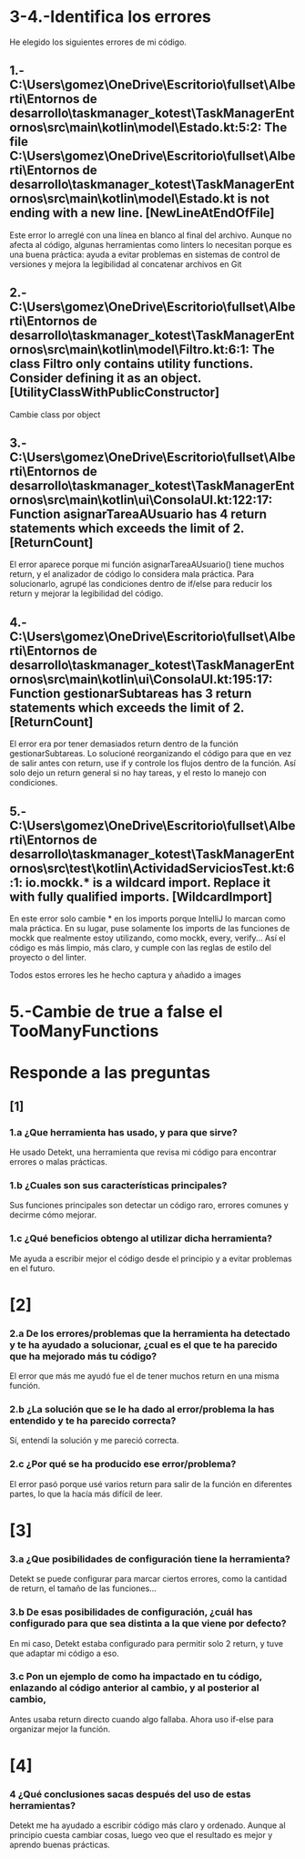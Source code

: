 # 3-4.-Identifica los errores 
He elegido los siguientes errores de mi código.

## 1.-C:\Users\gomez\OneDrive\Escritorio\fullset\Alberti\Entornos de desarrollo\taskmanager_kotest\TaskManagerEntornos\src\main\kotlin\model\Estado.kt:5:2: The file C:\Users\gomez\OneDrive\Escritorio\fullset\Alberti\Entornos de desarrollo\taskmanager_kotest\TaskManagerEntornos\src\main\kotlin\model\Estado.kt is not ending with a new line. [NewLineAtEndOfFile]  

Este error lo arreglé con una línea en blanco al final del archivo. Aunque no afecta al código, algunas herramientas como linters lo necesitan porque es una buena práctica: ayuda a evitar problemas en sistemas de control de versiones y mejora la legibilidad al concatenar archivos en Git

## 2.-C:\Users\gomez\OneDrive\Escritorio\fullset\Alberti\Entornos de desarrollo\taskmanager_kotest\TaskManagerEntornos\src\main\kotlin\model\Filtro.kt:6:1: The class Filtro only contains utility functions. Consider defining it as an object. [UtilityClassWithPublicConstructor]

Cambie class por object 

## 3.-C:\Users\gomez\OneDrive\Escritorio\fullset\Alberti\Entornos de desarrollo\taskmanager_kotest\TaskManagerEntornos\src\main\kotlin\ui\ConsolaUI.kt:122:17: Function asignarTareaAUsuario has 4 return statements which exceeds the limit of 2. [ReturnCount]

El error aparece porque mi función asignarTareaAUsuario() tiene muchos return, y el analizador de código lo considera mala práctica. Para solucionarlo, agrupé las condiciones dentro de if/else para reducir  los return y mejorar la legibilidad del código.


## 4.-C:\Users\gomez\OneDrive\Escritorio\fullset\Alberti\Entornos de desarrollo\taskmanager_kotest\TaskManagerEntornos\src\main\kotlin\ui\ConsolaUI.kt:195:17: Function gestionarSubtareas has 3 return statements which exceeds the limit of 2. [ReturnCount]

El error era por tener demasiados return dentro de la función gestionarSubtareas. Lo solucioné reorganizando el código para que en vez de salir antes con return, use if y controle los flujos dentro de la función. Así solo dejo un return general si no hay tareas, y el resto lo manejo con condiciones.

## 5.-C:\Users\gomez\OneDrive\Escritorio\fullset\Alberti\Entornos de desarrollo\taskmanager_kotest\TaskManagerEntornos\src\test\kotlin\ActividadServiciosTest.kt:6:1: io.mockk.* is a wildcard import. Replace it with fully qualified imports. [WildcardImport]

En este error solo  cambie * en los imports porque IntelliJ lo marcan como mala práctica. En su lugar, puse solamente los imports de las funciones de mockk que realmente estoy utilizando, como mockk, every, verify... Así el código es más limpio, más claro, y cumple con las reglas de estilo del proyecto o del linter.

Todos estos errores les he hecho captura y añadido a images 


# 5.-Cambie de true a false el  TooManyFunctions


# Responde a las preguntas 

## [1]
### 1.a ¿Que herramienta has usado, y para que sirve? 
He usado Detekt, una herramienta que revisa mi código para encontrar errores o malas prácticas.
### 1.b ¿Cuales son sus características principales?
 Sus funciones principales son detectar un código raro, errores comunes y decirme cómo mejorar.
### 1.c ¿Qué beneficios obtengo al utilizar dicha herramienta?
Me ayuda a escribir mejor el código desde el principio y a evitar problemas en el futuro.
# [2]

### 2.a De los errores/problemas que la herramienta ha detectado y te ha ayudado a solucionar, ¿cual es el que te ha parecido que ha mejorado más tu código?
El error que más me ayudó fue el de tener muchos return en una misma función.
### 2.b ¿La solución que se le ha dado al error/problema la has entendido y te ha parecido correcta?
Sí, entendí la solución y me pareció correcta.
### 2.c ¿Por qué se ha producido ese error/problema?
El error pasó porque usé varios return para salir de la función en diferentes partes, lo que la hacía más difícil de leer.
# [3]

### 3.a ¿Que posibilidades de configuración tiene la herramienta? 
Detekt se puede configurar para marcar ciertos errores, como la cantidad de return, el tamaño de las funciones...
### 3.b De esas posibilidades de configuración, ¿cuál has configurado para que sea distinta a la que viene por defecto?
En mi caso, Detekt estaba configurado para permitir solo 2 return, y tuve que adaptar mi código a eso.
### 3.c Pon un ejemplo de como ha impactado en tu código, enlazando al código anterior al cambio, y al posterior al cambio,
Antes usaba return directo cuando algo fallaba. Ahora uso if-else para organizar mejor la función.

# [4]

### 4 ¿Qué conclusiones sacas después del uso de estas herramientas?

Detekt me ha ayudado a escribir código más claro y ordenado. Aunque al principio cuesta cambiar cosas, luego veo que el resultado es mejor y aprendo buenas prácticas.



